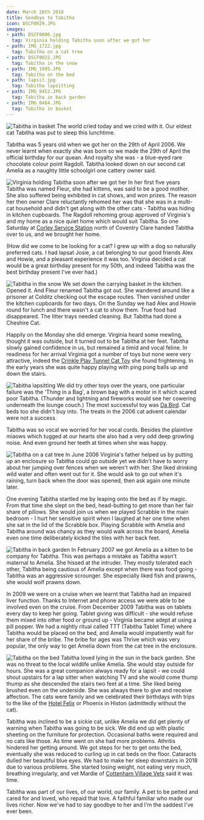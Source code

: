 ```yaml
---
date: March 28th 2018
title: Goodbye to Tabitha
icon: DSCF0029.JPG
images:
- path: DSCF0006.jpg
  tag: Virginia holding Tabitha soon after we got her
- path: IMG_1722.jpg
  tag: Tabitha on a cat tree
- path: DSCF0022.JPG
  tag: Tabitha in the snow
- path: IMG_1995.JPG
  tag: Tabitha on the bed
- path: lapsit.jpg
  tag: Tabitha lapsitting
- path: IMG_0452.JPG
  tag: Tabitha in back garden
- path: IMG_0484.JPG
  tag: Tabitha in basket
---
```

![Tabitha in basket](IMG_0484.JPG)
The world cried today and we cried with it. Our eldest cat Tabitha was
put to sleep this lunchtime.

Tabitha was 5 years old when we got her on the 29th of April 2006.
We never learnt when exactly she was born so we made the 29th of April
the official birthday for our quean. And royalty she was - a blue-eyed
rare chocolate colour point Ragdoll. Tabitha looked down on our
second cat Amelia as a naughty little schoolgirl one cattery owner said.

![Virginia holding Tabitha soon after we got her](DSCF0006.jpg)
In her first five years Tabitha was named Fleur, she had kittens,
was said to be a good mother.
She also suffered being exhibited in cat shows, and won prizes.
The reason her then owner Clare reluctantly rehomed her was that she was in
a multi-cat household and didn't get along with the other cats -
Tabitha was hiding in kitchen cupboards. The Ragdoll rehoming group
approved of Virginia's and my home as a nice quiet home which would
suit Tabitha. So one Saturday at [Corley Service Station](https://www.welcomebreak.co.uk/locations/corley-m6/) north of Coventry
Clare handed Tabitha over to us, and we brought her home.

(How did we come to be looking for a cat? I grew up with a dog so
naturally preferred cats. I had lapsat Josie, a cat belonging to our
good friends Alex and Howie, and a pleasant experience it was too.
Virginia decided a cat would be a great birthday present for my 50th,
and indeed Tabitha was the best birthday present I've ever had.)

![Tabitha in the snow](DSCF0022.JPG)
We set down the carrying basket in the kitchen. Opened it. And
Fleur renamed Tabitha got out. She wandered around like a prisoner at Colditz
checking out the escape routes.  Then vanished under the kitchen
cupboards for two days. On the Sunday we had Alex and Howie round
for lunch and there wasn't a cat to show them. True food had disappeared.
The litter trays needed cleaning. But Tabitha had done a Cheshire Cat.

Happily on the Monday she did emerge. Virginia heard some mewling,
thought it was outside, but it turned out to be Tabitha at her feet.
Tabitha slowly gained confidence in us, but remained a timid and
vocal feline. In readiness for her arrival Virginia got a number of
toys but none were very attractive, indeed the [Crinkle Play Tunnel Cat Toy](https://www.petsathome.com/webapp/wcs/stores/servlet/en/pets/crinkle-play-tunnel-cat-toy)
she found frightening. In the early years she was quite happy
playing with ping pong balls up and down the stairs.

![Tabitha lapsitting](lapsit.jpg)
We did try other toys over the years, one
particular failure was the 'Thing in a Bag', a brown bag with a motor
in it which scared poor Tabitha. (Thunder and lightning and fireworks
would see her cowering underneath the lounge couch.) The most successful toy was [Da Bird](https://www.dabird.com/).
Cat beds too she didn't buy into. The treats in the 2006 cat advent calendar
were not a success.

Tabitha was so vocal we worried for her vocal cords. Besides the
plaintive miaows which tugged at our hearts she also had a very odd
deep growling noise.  And even
ground her teeth at times when she was happy.

![Tabitha on a cat tree](IMG_1722.jpg)
In June 2006 Virginia's father helped us by putting up an enclosure
so Tabitha could go outside yet we didn't have to worry about her
jumping over fences when we weren't with her. She liked drinking wild water and often went
out for it. She would ask to go out when it's raining, turn back
when the door was opened, then ask again one minute later.

One evening Tabitha startled me by leaping onto the bed as if by
magic. From that time she slept on the bed, head-butting to get more
than her fair share of pillows. She would join us when we played Scrabble in the
main bedroom - I hurt her sensitive spirit when I laughed at her one time
when she sat in the lid of the Scrabble box. Playing Scrabble with Amelia and
Tabitha around was chancy as they would walk across the board, Amelia even
one time deliberately kicked the tiles with her back feet.

![Tabitha in back garden](IMG_0452.JPG)
In February 2007 we got Amelia as a kitten to be company for Tabitha.
This was perhaps a mistake as Tabitha wasn't maternal to Amelia. She hissed at the
intruder. They mostly tolerated each other, Tabitha being cautious of
Amelia except when there was food going - Tabitha was an aggressive scrounger.
She especially liked fish and prawns, she would wolf prawns down.

In 2009 we were on a cruise when we learnt that Tabitha had an impaired
liver function. Thanks to Internet and phone access we were able to be
involved even on the cruise. From December 2009 Tabitha was on tablets every
day to keep her going. Tablet giving was difficult - she would refuse them
mixed into other food or ground up - Virginia became adept at using a pill
popper. We had a nightly ritual called TTT (Tabitha Tablet Time) where
Tabitha would be placed on the bed, and Amelia would impatiently wait for
her share of the bribe. The bribe for ages was Thrive which was very popular,
the only way to get Amelia down from the cat tree in the enclosure.

![Tabitha on the bed](IMG_1995.JPG)
Tabitha loved lying in the sun in the back garden. She was no threat to the
local wildlife unlike Amelia. She would stay outside for hours. She was a
great companion always ready for a lapsit -	we could shout upstairs for a
lap sitter when watching TV and she would come thump thump as she descended the
stairs two feet at a time. She liked being brushed even on the underside.
She was always there to give and receive affection. The cats were family and
we celebrated their birthdays with trips to the like of the [Hotel Felix](https://www.hotelfelix.co.uk/)
or Phoenix in Histon (admittedly without the cat).

Tabitha was inclined to be a sickie cat, unlike Amelia we did get plenty of
warning when Tabitha was going to be sick. We did end up with plastic sheeting
on the furniture for protection. Occasional baths were required and no
cats like those. As time went on she had more problems. Athritis hindered her
getting around. We got steps for her to get onto the bed, eventually she was reduced to
curling up in cat beds on the floor. Cataracts dulled her beautiful blue eyes.
We had to make her sleep downstairs in 2018 due to various problems. She
started losing weight, not eating very much, breathing irregularly, and
vet Mardie of [Cottenham Village Vets](https://www.villagevet.co.uk/practice/cottenham/) said it was time.

Tabitha was part of our lives, of our world, our family. A pet to be petted and
cared for and loved, who repaid that love. A faithful familiar who made our
lives richer. Now we've had to say goodbye to her and
I'm the saddest I've ever been.
